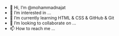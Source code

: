 - 👋 Hi, I’m @mohammadnajat
- 👀 I’m interested in ...
- 🌱 I’m currently learning HTML & CSS & GitHub & Git
- 💞️ I’m looking to collaborate on ...
- 📫 How to reach me ...

<!---
mohammadnajat/mohammadnajat is a ✨ special ✨ repository because its `README.md` (this file) appears on your GitHub profile.
You can click the Preview link to take a look at your changes.
--->
